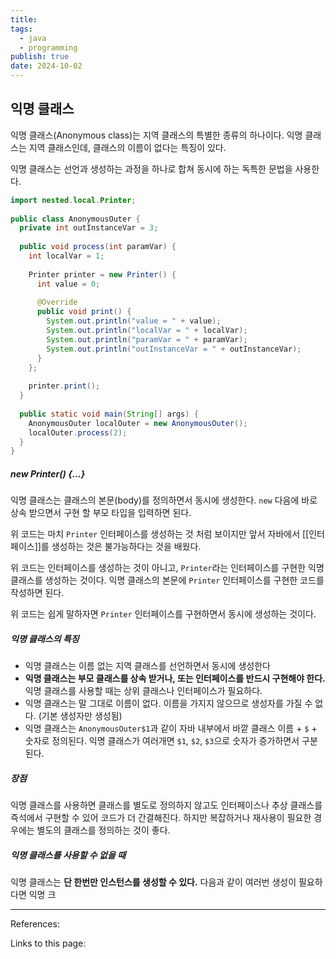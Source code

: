 ```yaml
---
title: 
tags:
  - java
  - programming
publish: true
date: 2024-10-02
---
```


## 익명 클래스
익명 클래스(Anonymous class)는 지역 클래스의 특별한 종류의 하나이다.
익명 클래스는 지역 클래스인데, 클래스의 이름이 없다는 특징이 있다.

익명 클래스는 선언과 생성하는 과정을 하나로 합쳐 동시에 하는 독특한 문법을 사용한다.



```java title="AnonymousOuter.java"
import nested.local.Printer;  
  
public class AnonymousOuter {  
  private int outInstanceVar = 3;  
  
  public void process(int paramVar) {  
    int localVar = 1;  
      
    Printer printer = new Printer() {  
      int value = 0;  
        
      @Override  
      public void print() {  
        System.out.println("value = " + value);  
        System.out.println("localVar = " + localVar);  
        System.out.println("paramVar = " + paramVar);  
        System.out.println("outInstanceVar = " + outInstanceVar);  
      }  
    };  
  
    printer.print();  
  }  
  
  public static void main(String[] args) {  
    AnonymousOuter localOuter = new AnonymousOuter();  
    localOuter.process(2);  
  }  
}
```

##### new Printer() {...}
익명 클래스는 클래스의 본문(body)를 정의하면서 동시에 생성한다. `new` 다음에 바로 상속 받으면서 구현 할 부모 타입을 입력하면 된다.

위 코드는 마치 `Printer` 인터페이스를 생성하는 것 처럼 보이지만 앞서 자바에서 [[인터페이스]]를 생성하는 것은 불가능하다는 것을 배웠다.

위 코드는 인터페이스를 생성하는 것이 아니고, `Printer`라는 인터페이스를 구현한 익명 클래스를 생성하는 것이다. 익명 클래스의 본문에 `Printer` 인터페이스를 구현한 코드를 작성하면 된다.

위 코드는 쉽게 말하자면 `Printer` 인터페이스를 구현하면서 동시에 생성하는 것이다.

##### 익명 클래스의 특징
- 익명 클래스는 이름 없는 지역 클래스를 선언하면서 동시에 생성한다
- **익명 클래스는 부모 클래스를 상속 받거나, 또는 인터페이스를 반드시 구현해야 한다.** 익명 클래스를 사용할 때는 상위 클래스나 인터페이스가 필요하다.
- 익명 클래스는 말 그대로 이름이 없다. 이름을 가지지 않으므로 생성자를 가질 수 없다. (기본 생성자만 생성됨)
- 익명 클래스는 `AnonymousOuter$1`과 같이 자바 내부에서 바깥 클래스 이름 + `$` + 숫자로 정의된다. 익명 클래스가 여러개면 `$1`, `$2`, `$3`으로 숫자가 증가하면서 구분된다.

##### 장점
익명 클래스를 사용하면 클래스를 별도로 정의하지 않고도 인터페이스나 추상 클래스를 즉석에서 구현할 수 있어 코드가 더 간결해진다. 하지만 복잡하거나 재사용이 필요한 경우에는 별도의 클래스를 정의하는 것이 좋다.

##### 익명 클래스를 사용할 수 없을 때
익명 클래스는 **단 한번만 인스턴스를 생성할 수 있다.** 다음과 같이 여러번 생성이 필요하다면 익명 크




---
References: 

Links to this page: 